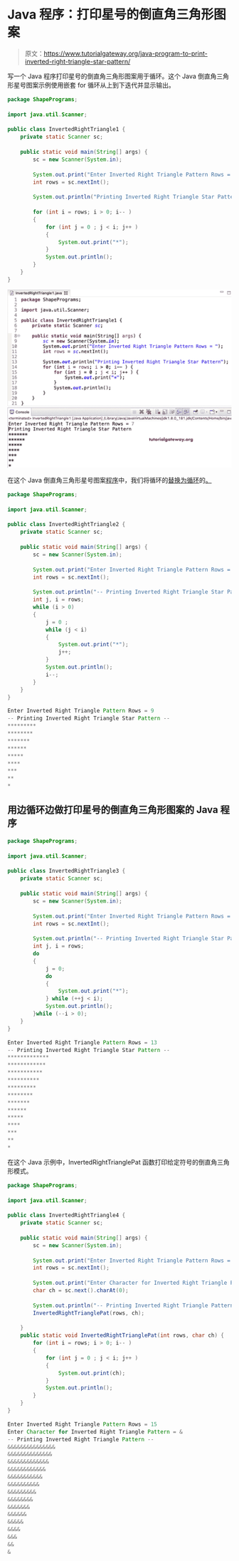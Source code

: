 # Java 程序：打印星号的倒直角三角形图案

> 原文：<https://www.tutorialgateway.org/java-program-to-print-inverted-right-triangle-star-pattern/>

写一个 Java 程序打印星号的倒直角三角形图案用于循环。这个 Java 倒直角三角形星号图案示例使用嵌套 for 循环从上到下迭代并显示输出。

```java
package ShapePrograms;

import java.util.Scanner;

public class InvertedRightTriangle1 {
	private static Scanner sc;

	public static void main(String[] args) {
		sc = new Scanner(System.in);

		System.out.print("Enter Inverted Right Triangle Pattern Rows = ");
		int rows = sc.nextInt();

		System.out.println("Printing Inverted Right Triangle Star Pattern");

		for (int i = rows; i > 0; i-- ) 
		{
			for (int j = 0 ; j < i; j++ ) 
			{
				System.out.print("*");
			}
			System.out.println();
		}
	}
}
```

![Java Program to Print Inverted Right Triangle Star Pattern 1](img/9d5c147ef02ac206c3914ef28718aa11.png)

在这个 Java 倒直角三角形星号图案[程序](https://www.tutorialgateway.org/learn-java-programs/)中，我们将循环的[替换为循环](https://www.tutorialgateway.org/java-for-loop/)的[。](https://www.tutorialgateway.org/java-while-loop/)

```java
package ShapePrograms;

import java.util.Scanner;

public class InvertedRightTriangle2 {
	private static Scanner sc;

	public static void main(String[] args) {
		sc = new Scanner(System.in);

		System.out.print("Enter Inverted Right Triangle Pattern Rows = ");
		int rows = sc.nextInt();

		System.out.println("-- Printing Inverted Right Triangle Star Pattern --");
		int j, i = rows; 
		while (i > 0) 
		{
			j = 0 ; 
			while (j < i) 
			{
				System.out.print("*");
				j++;
			}
			System.out.println();
			i--;
		}
	}
}
```

```java
Enter Inverted Right Triangle Pattern Rows = 9
-- Printing Inverted Right Triangle Star Pattern --
*********
********
*******
******
*****
****
***
**
*
```

## 用边循环边做打印星号的倒直角三角形图案的 Java 程序

```java
package ShapePrograms;

import java.util.Scanner;

public class InvertedRightTriangle3 {
	private static Scanner sc;

	public static void main(String[] args) {
		sc = new Scanner(System.in);

		System.out.print("Enter Inverted Right Triangle Pattern Rows = ");
		int rows = sc.nextInt();

		System.out.println("-- Printing Inverted Right Triangle Star Pattern --");
		int j, i = rows; 
		do
		{
			j = 0; 
			do
			{
				System.out.print("*");
			} while (++j < i);
			System.out.println();
		}while (--i > 0);
	}
}
```

```java
Enter Inverted Right Triangle Pattern Rows = 13
-- Printing Inverted Right Triangle Star Pattern --
*************
************
***********
**********
*********
********
*******
******
*****
****
***
**
*
```

在这个 Java 示例中，InvertedRightTrianglePat 函数打印给定符号的倒直角三角形模式。

```java
package ShapePrograms;

import java.util.Scanner;

public class InvertedRightTriangle4 {
	private static Scanner sc;

	public static void main(String[] args) {
		sc = new Scanner(System.in);

		System.out.print("Enter Inverted Right Triangle Pattern Rows = ");
		int rows = sc.nextInt();

		System.out.print("Enter Character for Inverted Right Triangle Pattern = ");
		char ch = sc.next().charAt(0);

		System.out.println("-- Printing Inverted Right Triangle Pattern --");
		InvertedRightTrianglePat(rows, ch);

	}
	public static void InvertedRightTrianglePat(int rows, char ch) {
		for (int i = rows; i > 0; i-- ) 
		{
			for (int j = 0 ; j < i; j++ ) 
			{
				System.out.print(ch);
			}
			System.out.println();
		}
	}
}
```

```java
Enter Inverted Right Triangle Pattern Rows = 15
Enter Character for Inverted Right Triangle Pattern = &
-- Printing Inverted Right Triangle Pattern --
&&&&&&&&&&&&&&&
&&&&&&&&&&&&&&
&&&&&&&&&&&&&
&&&&&&&&&&&&
&&&&&&&&&&&
&&&&&&&&&&
&&&&&&&&&
&&&&&&&&
&&&&&&&
&&&&&&
&&&&&
&&&&
&&&
&&
&
```